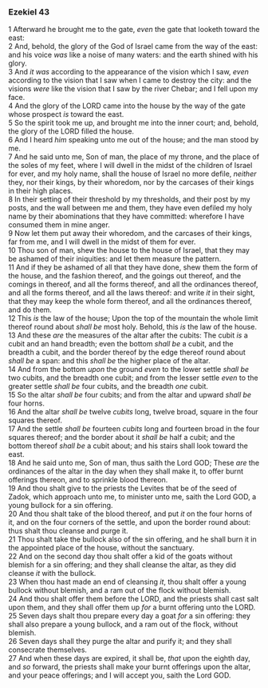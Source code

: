 ### Ezekiel 43

1 Afterward he brought me to the gate, *even* the gate that looketh toward the east:  
2 And, behold, the glory of the God of Israel came from the way of the east: and his voice *was* like a noise of many waters: and the earth shined with his glory.  
3 And *it was* according to the appearance of the vision which I saw, *even* according to the vision that I saw when I came to destroy the city: and the visions *were* like the vision that I saw by the river Chebar; and I fell upon my face.  
4 And the glory of the LORD came into the house by the way of the gate whose prospect *is* toward the east.  
5 So the spirit took me up, and brought me into the inner court; and, behold, the glory of the LORD filled the house.  
6 And I heard *him* speaking unto me out of the house; and the man stood by me.  
7 And he said unto me, Son of man, the place of my throne, and the place of the soles of my feet, where I will dwell in the midst of the children of Israel for ever, and my holy name, shall the house of Israel no more defile, *neither* they, nor their kings, by their whoredom, nor by the carcases of their kings in their high places.  
8 In their setting of their threshold by my thresholds, and their post by my posts, and the wall between me and them, they have even defiled my holy name by their abominations that they have committed: wherefore I have consumed them in mine anger.  
9 Now let them put away their whoredom, and the carcases of their kings, far from me, and I will dwell in the midst of them for ever.  
10 Thou son of man, shew the house to the house of Israel, that they may be ashamed of their iniquities: and let them measure the pattern.  
11 And if they be ashamed of all that they have done, shew them the form of the house, and the fashion thereof, and the goings out thereof, and the comings in thereof, and all the forms thereof, and all the ordinances thereof, and all the forms thereof, and all the laws thereof: and write *it* in their sight, that they may keep the whole form thereof, and all the ordinances thereof, and do them.  
12 This *is* the law of the house; Upon the top of the mountain the whole limit thereof round about *shall be* most holy. Behold, this *is* the law of the house.  
13 And these *are* the measures of the altar after the cubits: The cubit *is* a cubit and an hand breadth; even the bottom *shall be* a cubit, and the breadth a cubit, and the border thereof by the edge thereof round about *shall be* a span: and this *shall be* the higher place of the altar.  
14 And from the bottom *upon* the ground *even* to the lower settle *shall be* two cubits, and the breadth one cubit; and from the lesser settle *even* to the greater settle *shall be* four cubits, and the breadth *one* cubit.  
15 So the altar *shall be* four cubits; and from the altar and upward *shall be* four horns.  
16 And the altar *shall be* twelve *cubits* long, twelve broad, square in the four squares thereof.  
17 And the settle *shall be* fourteen *cubits* long and fourteen broad in the four squares thereof; and the border about it *shall be* half a cubit; and the bottom thereof *shall be* a cubit about; and his stairs shall look toward the east.  
18 And he said unto me, Son of man, thus saith the Lord GOD; These *are* the ordinances of the altar in the day when they shall make it, to offer burnt offerings thereon, and to sprinkle blood thereon.  
19 And thou shalt give to the priests the Levites that be of the seed of Zadok, which approach unto me, to minister unto me, saith the Lord GOD, a young bullock for a sin offering.  
20 And thou shalt take of the blood thereof, and put *it* on the four horns of it, and on the four corners of the settle, and upon the border round about: thus shalt thou cleanse and purge it.  
21 Thou shalt take the bullock also of the sin offering, and he shall burn it in the appointed place of the house, without the sanctuary.  
22 And on the second day thou shalt offer a kid of the goats without blemish for a sin offering; and they shall cleanse the altar, as they did cleanse *it* with the bullock.  
23 When thou hast made an end of cleansing *it*, thou shalt offer a young bullock without blemish, and a ram out of the flock without blemish.  
24 And thou shalt offer them before the LORD, and the priests shall cast salt upon them, and they shall offer them up *for* a burnt offering unto the LORD.  
25 Seven days shalt thou prepare every day a goat *for* a sin offering: they shall also prepare a young bullock, and a ram out of the flock, without blemish.  
26 Seven days shall they purge the altar and purify it; and they shall consecrate themselves.  
27 And when these days are expired, it shall be, *that* upon the eighth day, and *so* forward, the priests shall make your burnt offerings upon the altar, and your peace offerings; and I will accept you, saith the Lord GOD.  
